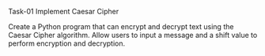 Task-01
Implement Caesar Cipher

Create a Python program that can encrypt and decrypt text using the Caesar Cipher algorithm. Allow users to input a message and a shift value to perform encryption and decryption.
